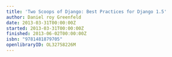 ```yaml
---
title: 'Two Scoops of Django: Best Practices for Django 1.5'
author: Daniel roy Greenfeld
date: 2013-03-31T00:00:00Z
started: 2013-03-31T00:00:00Z
finished: 2013-06-02T00:00:00Z
isbn: "9781481879705"
openlibraryID: OL32758226M
---
```

